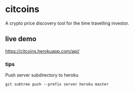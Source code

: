 # citcoins
A crypto price discovery tool for the time travelling investor.

## live demo
https://citcoins.herokuapp.com/api/

### tips
Push server subdirectory to heroku
```
git subtree push --prefix server heroku master
```